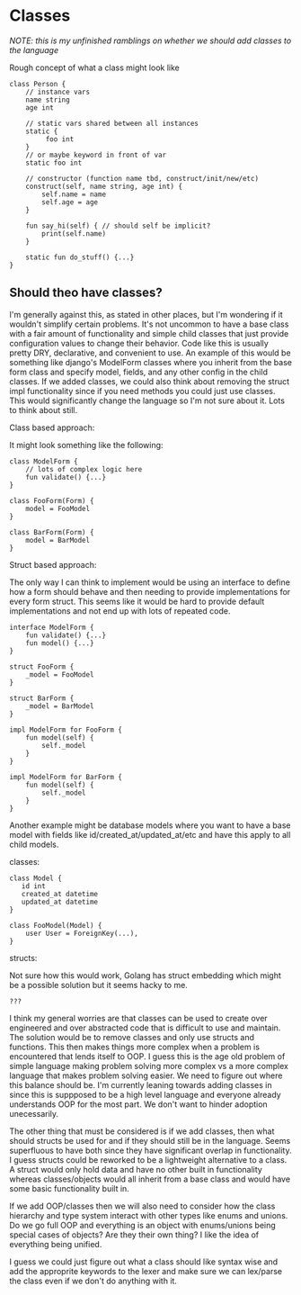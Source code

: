 # Classes

*NOTE: this is my unfinished ramblings on whether we should add classes to the language*

Rough concept of what a class might look like
```
class Person {
    // instance vars
    name string
    age int

    // static vars shared between all instances
    static {
         foo int
    }
    // or maybe keyword in front of var
    static foo int

    // constructor (function name tbd, construct/init/new/etc)
    construct(self, name string, age int) {
        self.name = name
        self.age = age
    }

    fun say_hi(self) { // should self be implicit?
        print(self.name)
    }

    static fun do_stuff() {...}
}
```

## Should theo have classes?
I'm generally against this, as stated in other places, but I'm wondering if it wouldn't simplify certain problems.
It's not uncommon to have a base class with a fair amount of functionality and simple child classes that just provide configuration values to change their behavior.
Code like this is usually pretty DRY, declarative, and convenient to use.
An example of this would be something like django's ModelForm classes where you inherit from the base form class and specify model, fields, and any other config in the child classes.
If we added classes, we could also think about removing the struct impl functionality since if you need methods you could just use classes.
This would significantly change the language so I'm not sure about it.
Lots to think about still.

Class based approach:

It might look something like the following:
```
class ModelForm {
    // lots of complex logic here
    fun validate() {...}
}

class FooForm(Form) {
    model = FooModel
}

class BarForm(Form) {
    model = BarModel
}
```

Struct based approach:

The only way I can think to implement would be using an interface to define how a form should behave and then needing to provide implementations for every form struct.
This seems like it would be hard to provide default implementations and not end up with lots of repeated code.
```
interface ModelForm {
    fun validate() {...}
    fun model() {...}
}

struct FooForm {
    _model = FooModel
}

struct BarForm {
    _model = BarModel
}

impl ModelForm for FooForm {
    fun model(self) {
        self._model
    }
}

impl ModelForm for BarForm {
    fun model(self) {
        self._model
    }
}
```

Another example might be database models where you want to have a base model with fields like id/created_at/updated_at/etc and have this apply to all child models.

classes:
```
class Model {
   id int
   created_at datetime
   updated_at datetime
}

class FooModel(Model) {
    user User = ForeignKey(...),
}
```

structs:

Not sure how this would work, Golang has struct embedding which might be a possible solution but it seems hacky to me.
```
???
```

I think my general worries are that classes can be used to create over engineered and over abstracted code that is difficult to use and maintain.
The solution would be to remove classes and only use structs and functions.
This then makes things more complex when a problem is encountered that lends itself to OOP.
I guess this is the age old problem of simple language making problem solving more complex vs a more complex language that makes problem solving easier.
We need to figure out where this balance should be.
I'm currently leaning towards adding classes in since this is suppposed to be a high level language and everyone already understands OOP for the most part.
We don't want to hinder adoption unecessarily.

The other thing that must be considered is if we add classes, then what should structs be used for and if they should still be in the language.
Seems superfluous to have both since they have significant overlap in functionality.
I guess structs could be reworked to be a lightweight alternative to a class.
A struct would only hold data and have no other built in functionality whereas classes/objects would all inherit from a base class and would have some basic functionality built in.

If we add OOP/classes then we will also need to consider how the class hierarchy and type system interact with other types like enums and unions.
Do we go full OOP and everything is an object with enums/unions being special cases of objects?
Are they their own thing?
I like the idea of everything being unified.

I guess we could just figure out what a class should like syntax wise and add the approprite keywords to the lexer and make sure we can lex/parse the class even if we don't do anything with it.
